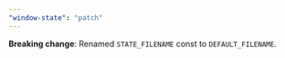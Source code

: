 ```yaml
---
"window-state": "patch"
---
```


**Breaking change**: Renamed `STATE_FILENAME` const to `DEFAULT_FILENAME`.
